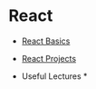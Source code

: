 # React


* [React Basics](/react-basics/README.md)

* [React Projects](/react-projects/README.md)

* Useful Lectures
  * 
